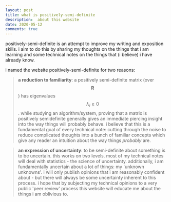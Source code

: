 ```yaml
---
layout: post
title: what is positively-semi-definite
description:  about this website
date: 2020-05-12
comments: true
---
```


positively-semi-definite is an attempt to improve my writing and exposition skills. i aim to do this by sharing my thoughts on the things that i am learning and some technical notes on the things that (i believe) i have already know. 

i named the website positively-semi-definite for two reasons:

> **a reduction to familiarity**: a positively semi-definite matrix (over $$\mathbf{R}$$) has eigenvalues $$\lambda_i \geq 0$$. while studying an algorithm/system, proving that a matrix is positively semidefinite generally gives an immediate piercing insight into the way things will probably behave. i believe that this is a fundamental goal of every technical note: cutting through the noise to reduce complicated thoughts into a bunch of familiar concepts which give any reader an intuition about the way things *probably* are.

> **an expression of uncertainty**: to be semi-definite about something is to be uncertain. this works on two levels. most of my technical notes will deal with statistics - the science of uncertainty. additionally, i am fundamentally uncertain about a lot of things: my 'unknown unknowns'. i will only publish opinions that i am reasonably confident about - but there will always be some uncertainty inherent to this process. i hope that by subjecting my technical opinions to a very public 'peer review' process this website will educate me about the things i am oblivious to.